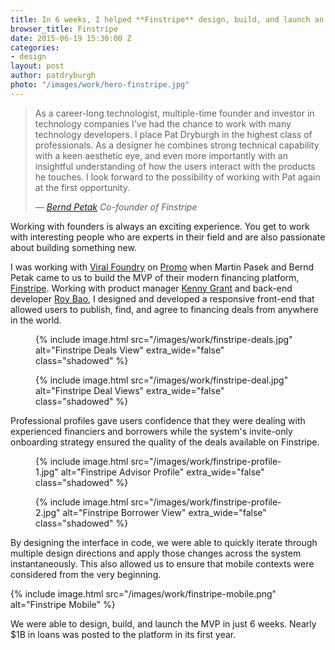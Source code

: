 ```yaml
---
title: In 6 weeks, I helped **Finstripe** design, build, and launch an MVP of their modern financing platform that had nearly _$1B in loans_ posted in the first year
browser_title: Finstripe
date: 2015-06-19 15:30:00 Z
categories:
- design
layout: post
author: patdryburgh
photo: "/images/work/hero-finstripe.jpg"
---
```


<blockquote>
  <p>
    As a career-long technologist, multiple-time founder and investor in technology companies I've had the chance to work with many technology developers. I place Pat Dryburgh in the highest class of professionals. As a designer he combines strong technical capability with a keen aesthetic eye, and even more importantly with an insightful understanding of how the users interact with the products he touches. I look forward to the possibility of working with Pat again at the first opportunity.
  </p>
  <cite>
    &mdash; <a href="https://twitter.com/berndpetak?lang=en">Bernd Petak</a>
    <span class="title small">Co-founder of Finstripe</span>
  </cite>
</blockquote>

Working with founders is always an exciting experience. You get to work with interesting people who are experts in their field and are also passionate about building something new.

I was working with [Viral Foundry][vf] on [Promo][pr] when Martin Pasek and Bernd Petak came to us to build the MVP of their modern financing platform, [Finstripe][fs]. Working with product manager [Kenny Grant][kg] and back-end developer [Roy Bao][rb], I designed and developed a responsive front-end that allowed users to publish, find, and agree to financing deals from anywhere in the world.

<figure class="overlapped">

  {% include image.html src="/images/work/finstripe-deals.jpg" alt="Finstripe Deals View" extra_wide="false" class="shadowed" %}

  {% include image.html src="/images/work/finstripe-deal.jpg" alt="Finstripe Deal Views" extra_wide="false" class="shadowed" %}

</figure>

Professional profiles gave users confidence that they were dealing with experienced financiers and borrowers while the system's invite-only onboarding strategy ensured the quality of the deals available on Finstripe.

<figure class="overlapped">

  {% include image.html src="/images/work/finstripe-profile-1.jpg" alt="Finstripe Advisor Profile" extra_wide="false" class="shadowed" %}

  {% include image.html src="/images/work/finstripe-profile-2.jpg" alt="Finstripe Borrower View" extra_wide="false" class="shadowed" %}

</figure>

By designing the interface in code, we were able to quickly iterate through multiple design directions and apply those changes across the system instantaneously. This also allowed us to ensure that mobile contexts were considered from the very beginning.

{% include image.html src="/images/work/finstripe-mobile.png" alt="Finstripe Mobile" %}

We were able to design, build, and launch the MVP in just 6 weeks. Nearly $1B in loans was posted to the platform in its first year.

[vf]: http://viralfoundry.com
[pr]: http://promo.co
[fs]: http://finstripe.com
[kg]: http://kenny.is
[rb]: http://www.roybao.com